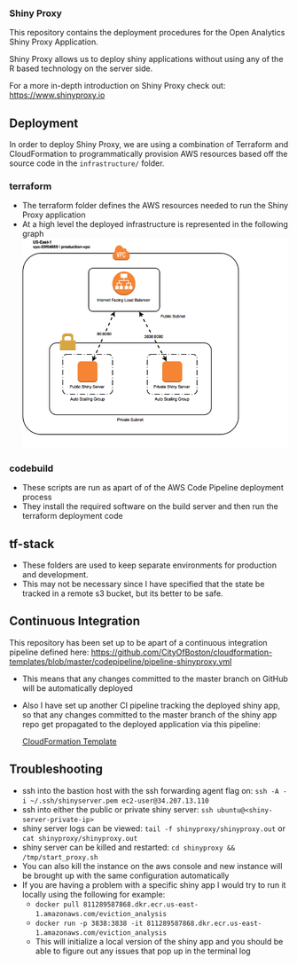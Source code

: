 ### Shiny Proxy 
This repository contains the deployment procedures for the Open Analytics Shiny Proxy Application. 

Shiny Proxy allows us to deploy shiny applications without using any of the R based technology on the server side. 

 
For a more in-depth introduction on Shiny Proxy check out: 
https://www.shinyproxy.io


## Deployment 
In order to deploy Shiny Proxy, we are using a combination of Terraform and CloudFormation to programmatically 
provision AWS resources based off the source code in the `infrastructure/` folder. 

### terraform 
* The terraform folder defines the AWS resources needed to run the Shiny Proxy application 
* At a high level the deployed infrastructure is represented in the following graph
![Shiny Server](infrastructure/diagrams/shinyserver-arch.png)


### codebuild 
* These scripts are run as apart of of the AWS Code Pipeline deployment process
* They install the required software on the build server and then run the terraform deployment code 


## tf-stack
* These folders are used to keep separate environments for production and development. 
* This may not be necessary since I have specified that the state be tracked in a remote s3 bucket, 
but its better to be safe. 


## Continuous Integration
 This repository has been set up to be apart of a continuous integration pipeline defined here:
 https://github.com/CityOfBoston/cloudformation-templates/blob/master/codepipeline/pipeline-shinyproxy.yml
 
 * This means that any changes committed to the master branch on GitHub will be automatically deployed 
 * Also I have set up another CI pipeline tracking the deployed shiny app, so that any changes committed to the master branch 
 of the shiny app repo get propagated to the deployed application via this pipeline:
 
    [CloudFormation Template](infrastructure/pipeline-shinyproxy.yml)
    
    
 ## Troubleshooting 
 * ssh into the bastion host with the ssh forwarding agent flag on: `ssh -A -i ~/.ssh/shinyserver.pem ec2-user@34.207.13.110`
 * ssh into either the public or private shiny server: `ssh ubuntu@<shiny-server-private-ip>`
 * shiny server logs can be viewed: `tail -f shinyproxy/shinyproxy.out` or `cat shinyproxy/shinyproxy.out`
 * shiny server can be killed and restarted: `cd shinyproxy && /tmp/start_proxy.sh`
 * You can also kill the instance on the aws console and new instance will be brought up with the same configuration automatically 
 * If you are having a problem with a specific shiny app I would try to run it locally using the following for example:
     * `docker pull 811289587868.dkr.ecr.us-east-1.amazonaws.com/eviction_analysis`
     * `docker run -p 3838:3838 -it 811289587868.dkr.ecr.us-east-1.amazonaws.com/eviction_analysis`
     * This will initialize a local version of the shiny app and you should be able to figure out any issues that pop up in the terminal log 
     
 
 